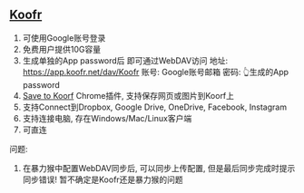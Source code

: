 ## [Koofr](https://app.koofr.net/)

1. 可使用Google账号登录
2. 免费用户提供10G容量
3. 生成单独的App password后 即可通过WebDAV访问
地址: https://app.koofr.net/dav/Koofr
账号: Google账号邮箱
密码: 👆生成的App password
4. [Save to Koorf](https://chromewebstore.google.com/detail/save-to-koofr/cgigbdaddgndbofikanbfmkpfoonlbpp)
Chrome插件, 支持保存网页或图片到Koorf上
5. 支持Connect到Dropbox, Google Drive, OneDrive, Facebook, Instagram
6. 支持连接电脑, 存在Windows/Mac/Linux客户端
7. 可直连

问题:
1. 在暴力猴中配置WebDAV同步后, 可以同步上传配置, 但是最后同步完成时提示同步错误!
暂不确定是Koofr还是暴力猴的问题